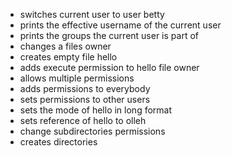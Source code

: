 - switches current user to user betty
- prints the effective username of the current user
- prints the groups the current user is part of
- changes a files owner
- creates empty file hello
- adds execute permission to hello file owner
- allows multiple permissions
- adds permissions to everybody
- sets permissions to other users
- sets the mode of  hello in long format
- sets reference of hello to olleh
- change subdirectories permissions
- creates directories

